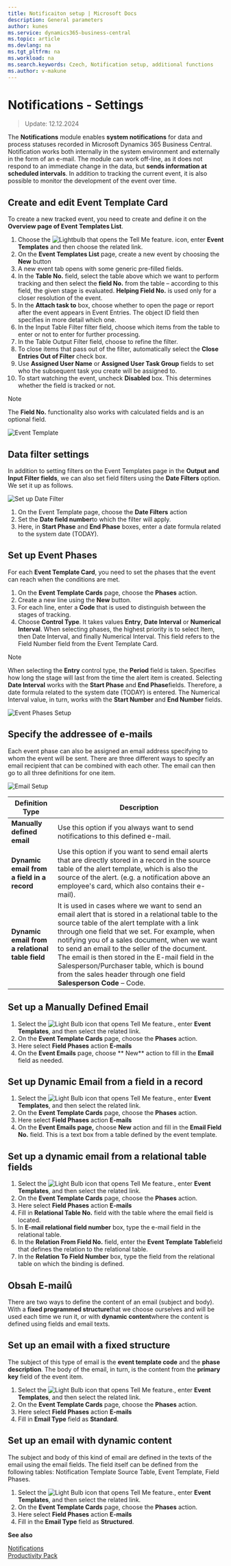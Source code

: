 ```yaml
---
title: Notificaiton setup | Microsoft Docs
description: General parameters
author: kunes
ms.service: dynamics365-business-central
ms.topic: article
ms.devlang: na
ms.tgt_pltfrm: na
ms.workload: na
ms.search.keywords: Czech, Notification setup, additional functions
ms.author: v-makune
---
```

# Notifications - Settings
> Update: 12.12.2024

The **Notifications** module enables **system notifications** for data and process statuses recorded in Microsoft Dynamics 365 Business Central. Notification works both internally in the system environment and externally in the form of an e-mail. The module can work off-line, as it does not respond to an immediate change in the data, but **sends information at scheduled intervals**. In addition to tracking the current event, it is also possible to monitor the development of the event over time.

## Create and edit Event Template Card

To create a new tracked event, you need to create and define it on the **Overview page of Event Templates List**.

1. Choose the ![Lightbulb that opens the Tell Me feature.](media/ui-search/search_small.png "Tell me what you want to do") icon, enter **Event Templates** and then choose the related link.
2. On the **Event Templates List** page, create a new event by choosing the **New** button
3. A new event tab opens with some generic pre-filled fields.
4. In the **Table No.** field, select the table above which we want to perform tracking and then select the **field No.** from the table – according to this field, the given stage is evaluated. **Helping Field No.** is used only for a closer resolution of the event.
5. In the **Attach task to** box, choose whether to open the page or report after the event appears in Event Entries. The object ID field then specifies in more detail which one.
6. In the Input Table Filter filter field, choose which items from the table to enter or not to enter for further processing.
7. In the Table Output Filter field, choose to refine the filter.
8. To close items that pass out of the filter, automatically select the **Close Entries Out of Filter** check box.
9. Use **Assigned User Name** or **Assigned User Task Group** fields to set who the subsequent task you create will be assigned to.
10. To start watching the event, uncheck **Disabled** box. This determines whether the field is tracked or not.

> [!NOTE]
> The **Field No.** functionality also works with calculated fields and is an optional field.

![Event Template](media/Notifications-event_template_card.png)

## Data filter settings

In addition to setting filters on the Event Templates page in the **Output and Input Filter fields**, we can also set field filters using the **Date Filters** option. We set it up as follows.

![Set up Date Filter](media/Notifications-date_filters.png)

1. On the Event Template page, choose the **Date Filters** action
2. Set the **Date field number**to which the filter will apply.
3. Here, in **Start Phase** and **End Phase** boxes, enter a date formula related to the system date (TODAY).

## Set up Event Phases

For each **Event Template Card**, you need to set the phases that the event can reach when the conditions are met.

1. On the **Event Template Cards** page, choose the **Phases** action.
2. Create a new line using the **New** button.
3. For each line, enter a **Code** that is used to distinguish between the stages of tracking.
4. Choose **Control Type**.
   It takes values **Entry**, **Date Interval** or **Numerical Interval**. When selecting phases, the highest priority is to select Item, then Date Interval, and finally Numerical Interval. This field refers to the Field Number field from the Event Template Card.

> [!NOTE]
> When selecting the **Entry** control type, the **Period** field is taken. Specifies how long the stage will last from the time the alert item is created. Selecting **Date Interval** works with the **Start Phase** and **End Phase**fields. Therefore, a date formula related to the system date (TODAY) is entered. The Numerical Interval value, in turn, works with the **Start Number** and **End Number** fields.

![Event Phases Setup](media/Notifications-phases.png)

## Specify the addressee of e-mails

Each event phase can also be assigned an email address specifying to whom the event will be sent. There are three different ways to specify an email recipient that can be combined with each other. The email can then go to all three definitions for one item.

![Email Setup](media/Notifications-email.png)

| **Definition Type** | **Description** |
|---------------------------------------------|-----------|
| **Manually defined email** | Use this option if you always want to send notifications to this defined e-mail. |
| **Dynamic email from a field in a record** | Use this option if you want to send email alerts that are directly stored in a record in the source table of the alert template, which is also the source of the alert. (e.g. a notification above an employee's card, which also contains their e-mail). |
| **Dynamic email from a relational table field** | It is used in cases where we want to send an email alert that is stored in a relational table to the source table of the alert template with a link through one field that we set. For example, when notifying you of a sales document, when we want to send an email to the seller of the document. The email is then stored in the E-mail field in the Salesperson/Purchaser table, which is bound from the sales header through one field **Salesperson Code** – Code. |

## Set up a Manually Defined Email

1. Select the ![Light Bulb icon that opens Tell Me feature.](media/ui-search/search_small.png " me what you want to do"), enter **Event Templates**, and then select the related link.
2. On the **Event Template Cards** page, choose the **Phases** action.
3. Here select **Field Phases** action **E-mails**
4. On the **Event Emails** page, choose ** New** action to fill in the **Email** field as needed.

## Set up Dynamic Email from a field in a record

1. Select the ![Light Bulb icon that opens Tell Me feature.](media/ui-search/search_small.png " me what you want to do"), enter **Event Templates**, and then select the related link.
2. On the **Event Template Cards** page, choose the **Phases** action.
3. Here select **Field Phases** action **E-mails**
4. On the **Event Emails page,** choose **New** action and fill in the **Email Field No.** field. This is a text box from a table defined by the event template.

## Set up a dynamic email from a relational table fields

1. Select the ![Light Bulb icon that opens Tell Me feature.](media/ui-search/search_small.png " me what you want to do"), enter **Event Templates**, and then select the related link.
2. On the **Event Template Cards** page, choose the **Phases** action.
3. Here select **Field Phases** action **E-mails**
4. Fill in **Relational Table No.** field with the table where the email field is located.
5. In **E-mail relational field number** box, type the e-mail field in the relational table.
6. In the **Relation From Field No.** field, enter the **Event Template Table**field that defines the relation to the relational table.
7. In the **Relation To Field Number** box, type the field from the relational table on which the binding is defined.

## Obsah E-mailů

There are two ways to define the content of an email (subject and body). With a **fixed programmed structure**that we choose ourselves and will be used each time we run it, or with **dynamic content**where the content is defined using fields and email texts.

## Set up an email with a fixed structure

The subject of this type of email is the **event template code** and the **phase description**. The body of the email, in turn, is the content from the **primary key** field of the event item.

1. Select the ![Light Bulb icon that opens Tell Me feature.](media/ui-search/search_small.png " me what you want to do"), enter **Event Templates**, and then select the related link.
2. On the **Event Template Cards** page, choose the **Phases** action.
3. Here select **Field Phases** action **E-mails**
4. Fill in **Email Type** field as **Standard**.

## Set up an email with dynamic content

The subject and body of this kind of email are defined in the texts of the email using the email fields. The field itself can be defined from the following tables: Notification Template Source Table, Event Template, Field Phases.

1. Select the ![Light Bulb icon that opens Tell Me feature.](media/ui-search/search_small.png " me what you want to do"), enter **Event Templates**, and then select the related link.
2. On the **Event Template Cards** page, choose the **Phases** action.
3. Here select **Field Phases** action **E-mails**
4. Fill in the **Email Type** field as **Structured**.

**See also**

[Notifications](notifications.md)  
[Productivity Pack](productivity-pack.md)
